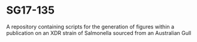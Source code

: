 # SG17-135
A repository containing scripts for the generation of figures within a publication on an XDR strain of Salmonella sourced from an Australian Gull
